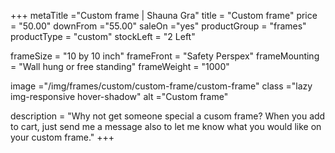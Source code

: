 +++
metaTitle ="Custom frame | Shauna Gra"
title = "Custom frame"
price = "50.00"
downFrom ="55.00"
saleOn ="yes"
productGroup = "frames"
productType = "custom"
stockLeft = "2 Left" 
 
frameSize = "10 by 10 inch" 
frameFront = "Safety Perspex" 
frameMounting = "Wall hung or free standing" 
frameWeight = "1000" 
 
 
image ="/img/frames/custom/custom-frame/custom-frame"
class ="lazy img-responsive hover-shadow"
alt ="Custom frame"
 
description = "Why not get someone special a cusom frame? When you add to cart, just send me a message also to let me know what you would like on your custom frame."
+++
